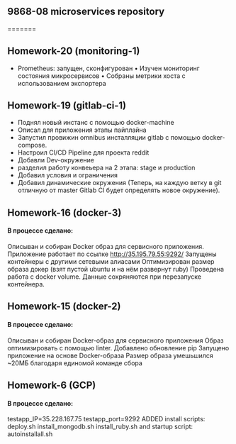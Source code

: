 ## 9868-08 microservices repository
=======

## Homework-20 (monitoring-1)

- Prometheus: запущен, сконфигурован
• Изучен мониторинг состояния микросервисов
• Собраны метрики хоста с использованием экспортера


## Homework-19 (gitlab-ci-1)

- Поднял новый инстанс с помощью docker-machine
- Описал для приложения этапы пайплайна
- Запустил провижин omnibus инсталляции gitlab с помощью docker-compose.
- Настроил CI/CD Pipeline для проекта reddit
- Добавли Dev-окружение
- разделил работу конвеьера на 2 этапа: stage и production
- Добавил условия и ограничения
- Добавил динамические окружения (Теперь, на каждую ветку в git отличную от master Gitlab CI будет определять новое окружение).



## Homework-16 (docker-3)

#### В процессе сделано:

Описыван и собиран Docker образ для сервисного приложения.
Приложение работает по ссылке http://35.195.79.55:9292/
Запущены контейнеры с другими сетевыми алиасами
Оптимизирован размер образа докер (взят пустой ubuntu и на нём развернут ruby)
Проведена работа с docker volume. Данные сохряняются при перезапуске контейнера.


## Homework-15 (docker-2)

#### В процессе сделано:

Описыван и собиран Docker-образ для сервисного приложения
Образ оптимизировать с помощью linter. Добавлено обновление pip
Запущено приложение на основе Docker-образа
Размер образа умешьшился ~20МБ благодаря единомой команде сбора


## Homework-6 (GCP)

#### В процессе сделано:
testapp_IP=35.228.167.75
testapp_port=9292
ADDED install scripts:
deploy.sh
install_mongodb.sh
install_ruby.sh
and startup script:
autoinstallall.sh

